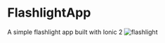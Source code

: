 # FlashlightApp
A simple flashlight app built with Ionic 2
![flashlight](https://raw.githubusercontent.com/naimjeem/FlashlightApp/master/ionic2-flashlight.jpg)
